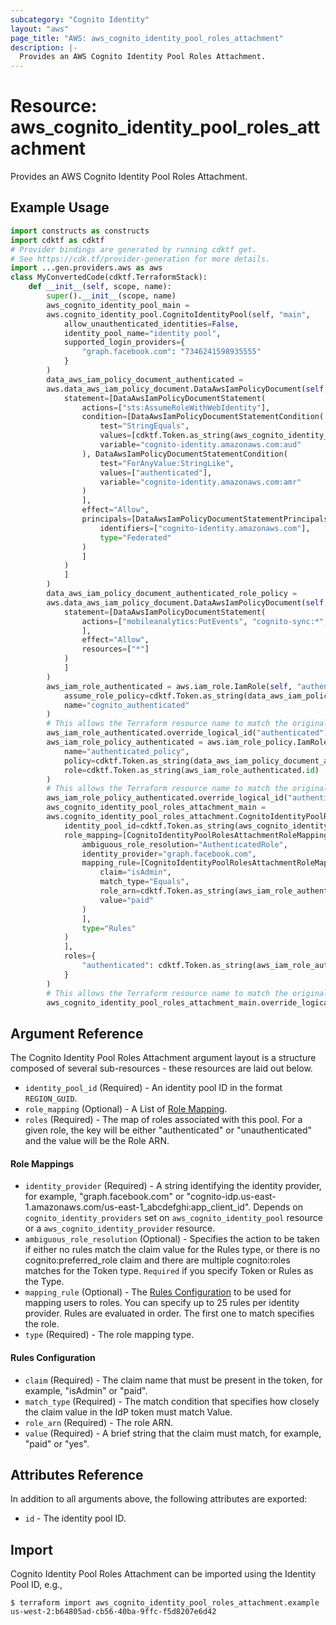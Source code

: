 ```yaml
---
subcategory: "Cognito Identity"
layout: "aws"
page_title: "AWS: aws_cognito_identity_pool_roles_attachment"
description: |-
  Provides an AWS Cognito Identity Pool Roles Attachment.
---
```


# Resource: aws_cognito_identity_pool_roles_attachment

Provides an AWS Cognito Identity Pool Roles Attachment.

## Example Usage

```python
import constructs as constructs
import cdktf as cdktf
# Provider bindings are generated by running cdktf get.
# See https://cdk.tf/provider-generation for more details.
import ...gen.providers.aws as aws
class MyConvertedCode(cdktf.TerraformStack):
    def __init__(self, scope, name):
        super().__init__(scope, name)
        aws_cognito_identity_pool_main =
        aws.cognito_identity_pool.CognitoIdentityPool(self, "main",
            allow_unauthenticated_identities=False,
            identity_pool_name="identity pool",
            supported_login_providers={
                "graph.facebook.com": "7346241598935555"
            }
        )
        data_aws_iam_policy_document_authenticated =
        aws.data_aws_iam_policy_document.DataAwsIamPolicyDocument(self, "authenticated",
            statement=[DataAwsIamPolicyDocumentStatement(
                actions=["sts:AssumeRoleWithWebIdentity"],
                condition=[DataAwsIamPolicyDocumentStatementCondition(
                    test="StringEquals",
                    values=[cdktf.Token.as_string(aws_cognito_identity_pool_main.id)],
                    variable="cognito-identity.amazonaws.com:aud"
                ), DataAwsIamPolicyDocumentStatementCondition(
                    test="ForAnyValue:StringLike",
                    values=["authenticated"],
                    variable="cognito-identity.amazonaws.com:amr"
                )
                ],
                effect="Allow",
                principals=[DataAwsIamPolicyDocumentStatementPrincipals(
                    identifiers=["cognito-identity.amazonaws.com"],
                    type="Federated"
                )
                ]
            )
            ]
        )
        data_aws_iam_policy_document_authenticated_role_policy =
        aws.data_aws_iam_policy_document.DataAwsIamPolicyDocument(self, "authenticated_role_policy",
            statement=[DataAwsIamPolicyDocumentStatement(
                actions=["mobileanalytics:PutEvents", "cognito-sync:*", "cognito-identity:*"
                ],
                effect="Allow",
                resources=["*"]
            )
            ]
        )
        aws_iam_role_authenticated = aws.iam_role.IamRole(self, "authenticated_3",
            assume_role_policy=cdktf.Token.as_string(data_aws_iam_policy_document_authenticated.json),
            name="cognito_authenticated"
        )
        # This allows the Terraform resource name to match the original name. You can remove the call if you don't need them to match.
        aws_iam_role_authenticated.override_logical_id("authenticated")
        aws_iam_role_policy_authenticated = aws.iam_role_policy.IamRolePolicy(self, "authenticated_4",
            name="authenticated_policy",
            policy=cdktf.Token.as_string(data_aws_iam_policy_document_authenticated_role_policy.json),
            role=cdktf.Token.as_string(aws_iam_role_authenticated.id)
        )
        # This allows the Terraform resource name to match the original name. You can remove the call if you don't need them to match.
        aws_iam_role_policy_authenticated.override_logical_id("authenticated")
        aws_cognito_identity_pool_roles_attachment_main =
        aws.cognito_identity_pool_roles_attachment.CognitoIdentityPoolRolesAttachment(self, "main_5",
            identity_pool_id=cdktf.Token.as_string(aws_cognito_identity_pool_main.id),
            role_mapping=[CognitoIdentityPoolRolesAttachmentRoleMapping(
                ambiguous_role_resolution="AuthenticatedRole",
                identity_provider="graph.facebook.com",
                mapping_rule=[CognitoIdentityPoolRolesAttachmentRoleMappingMappingRule(
                    claim="isAdmin",
                    match_type="Equals",
                    role_arn=cdktf.Token.as_string(aws_iam_role_authenticated.arn),
                    value="paid"
                )
                ],
                type="Rules"
            )
            ],
            roles={
                "authenticated": cdktf.Token.as_string(aws_iam_role_authenticated.arn)
            }
        )
        # This allows the Terraform resource name to match the original name. You can remove the call if you don't need them to match.
        aws_cognito_identity_pool_roles_attachment_main.override_logical_id("main")
```

## Argument Reference

The Cognito Identity Pool Roles Attachment argument layout is a structure composed of several sub-resources - these resources are laid out below.

* `identity_pool_id` (Required) - An identity pool ID in the format `REGION_GUID`.
* `role_mapping` (Optional) - A List of [Role Mapping](#role-mappings).
* `roles` (Required) - The map of roles associated with this pool. For a given role, the key will be either "authenticated" or "unauthenticated" and the value will be the Role ARN.

#### Role Mappings

* `identity_provider` (Required) - A string identifying the identity provider, for example, "graph.facebook.com" or "cognito-idp.us-east-1.amazonaws.com/us-east-1_abcdefghi:app_client_id". Depends on `cognito_identity_providers` set on `aws_cognito_identity_pool` resource or a `aws_cognito_identity_provider` resource.
* `ambiguous_role_resolution` (Optional) - Specifies the action to be taken if either no rules match the claim value for the Rules type, or there is no cognito:preferred_role claim and there are multiple cognito:roles matches for the Token type. `Required` if you specify Token or Rules as the Type.
* `mapping_rule` (Optional) - The [Rules Configuration](#rules-configuration) to be used for mapping users to roles. You can specify up to 25 rules per identity provider. Rules are evaluated in order. The first one to match specifies the role.
* `type` (Required) - The role mapping type.

#### Rules Configuration

* `claim` (Required) - The claim name that must be present in the token, for example, "isAdmin" or "paid".
* `match_type` (Required) - The match condition that specifies how closely the claim value in the IdP token must match Value.
* `role_arn` (Required) - The role ARN.
* `value` (Required) - A brief string that the claim must match, for example, "paid" or "yes".

## Attributes Reference

In addition to all arguments above, the following attributes are exported:

* `id` - The identity pool ID.

## Import

Cognito Identity Pool Roles Attachment can be imported using the Identity Pool ID, e.g.,

```
$ terraform import aws_cognito_identity_pool_roles_attachment.example us-west-2:b64805ad-cb56-40ba-9ffc-f5d8207e6d42
```

<!-- cache-key: cdktf-0.17.0-pre.15 input-261b4456f955cb81994986ab86e94600f4584f3648d344ab90b8610705fa6b84 -->